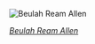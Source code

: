 
![Beulah Ream Allen](https://upload.wikimedia.org/wikipedia/commons/thumb/4/47/Beulah_Ream_Allen_receiving_the_Medal_of_Freedom_%281945%29.jpg/525px-Beulah_Ream_Allen_receiving_the_Medal_of_Freedom_%281945%29.jpg)

*[Beulah Ream Allen](https://wikipedia.org/wiki/File:Beulah_Ream_Allen_receiving_the_Medal_of_Freedom_(1945).jpg)*
